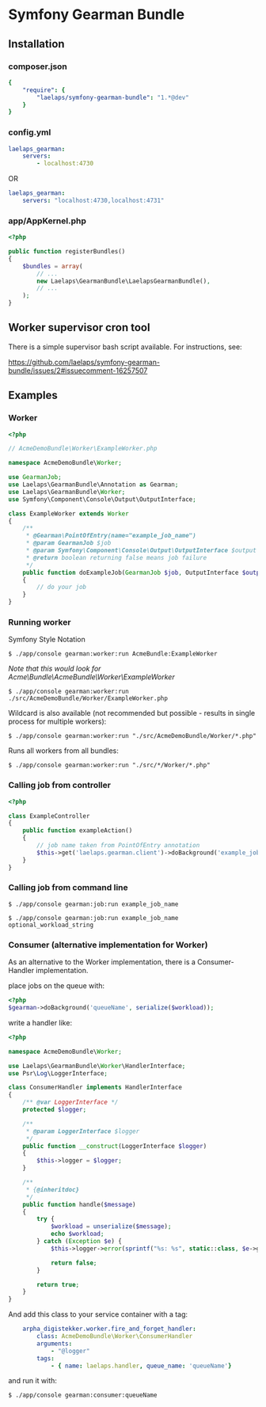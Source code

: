 # Symfony Gearman Bundle

## Installation

### composer.json

``` yaml
{
    "require": {
        "laelaps/symfony-gearman-bundle": "1.*@dev"
    }
}
```

### config.yml

``` yaml
laelaps_gearman:
    servers:
        - localhost:4730
```

OR

``` yaml
laelaps_gearman:
    servers: "localhost:4730,localhost:4731"
```


### app/AppKernel.php

``` php
<?php

public function registerBundles()
{
    $bundles = array(
        // ...
        new Laelaps\GearmanBundle\LaelapsGearmanBundle(),
        // ...
    );
}
```

## Worker supervisor cron tool

There is a simple supervisor bash script available. For instructions, see:

https://github.com/laelaps/symfony-gearman-bundle/issues/2#issuecomment-16257507

## Examples

### Worker

``` php
<?php

// AcmeDemoBundle\Worker\ExampleWorker.php

namespace AcmeDemoBundle\Worker;

use GearmanJob;
use Laelaps\GearmanBundle\Annotation as Gearman;
use Laelaps\GearmanBundle\Worker;
use Symfony\Component\Console\Output\OutputInterface;

class ExampleWorker extends Worker
{
    /**
     * @Gearman\PointOfEntry(name="example_job_name")
     * @param GearmanJob $job
     * @param Symfony\Component\Console\Output\OutputInterface $output
     * @return boolean returning false means job failure
     */
    public function doExampleJob(GearmanJob $job, OutputInterface $output)
    {
        // do your job
    }
}
```

### Running worker

Symfony Style Notation
```
$ ./app/console gearman:worker:run AcmeBundle:ExampleWorker
```

_Note that this would look for Acme\Bundle\AcmeBundle\Worker\ExampleWorker_

```
$ ./app/console gearman:worker:run ./src/AcmeDemoBundle/Worker/ExampleWorker.php
```

Wildcard is also available (not recommended but possible - results in single process for multiple workers):

```
$ ./app/console gearman:worker:run "./src/AcmeDemoBundle/Worker/*.php"
```

Runs all workers from all bundles:

```
$ ./app/console gearman:worker:run "./src/*/Worker/*.php"
```

### Calling job from controller

``` php
<?php

class ExampleController
{
    public function exampleAction()
    {
        // job name taken from PointOfEntry annotation
        $this->get('laelaps.gearman.client')->doBackground('example_job_name', $optionalWorkload = '');
    }
}
```

### Calling job from command line

```
$ ./app/console gearman:job:run example_job_name
```

```
$ ./app/console gearman:job:run example_job_name optional_workload_string
```



### Consumer (alternative implementation for Worker)

As an alternative to the Worker implementation, there is
a Consumer-Handler implementation.

place jobs on the queue with:
``` php
<?php
$gearman->doBackground('queueName', serialize($workload));

```

write a handler like:

``` php
<?php

namespace AcmeDemoBundle\Worker;

use Laelaps\GearmanBundle\Worker\HandlerInterface;
use Psr\Log\LoggerInterface;

class ConsumerHandler implements HandlerInterface
{
    /** @var LoggerInterface */
    protected $logger;

    /**
     * @param LoggerInterface $logger
     */
    public function __construct(LoggerInterface $logger)
    {
        $this->logger = $logger;
    }

    /**
     * {@inheritdoc}
     */
    public function handle($message)
    {
        try {
            $workload = unserialize($message);
            echo $workload;
        } catch (Exception $e) {
            $this->logger->error(sprintf("%s: %s", static::class, $e->getMessage()));

            return false;
        }

        return true;
    }
}
```

And add this class to your service container with a tag:

``` yaml
    arpha_digistekker.worker.fire_and_forget_handler:
        class: AcmeDemoBundle\Worker\ConsumerHandler
        arguments:
            - "@logger"
        tags:
            - { name: laelaps.handler, queue_name: 'queueName'}
```

and run it with:

```
$ ./app/console gearman:consumer:queueName
```
